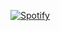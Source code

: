 [![Spotify](https://spotify-github-profile.vercel.app/api/spotify-playing)](https://spotify-github-profile.vercel.app/api/spotify-playing)
